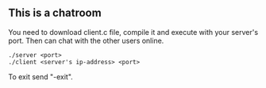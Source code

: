 ## This is a chatroom
You need to download client.c file, compile it and execute with your server's port.
Then can chat with the other users online.
```
./server <port>
./client <server's ip-address> <port>
```
To exit send "-exit".

